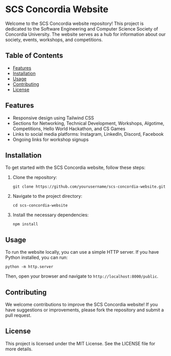 # SCS Concordia Website

Welcome to the SCS Concordia website repository! This project is dedicated to the Software Engineering and Computer Science Society of Concordia University. The website serves as a hub for information about our society, events, workshops, and competitions.

## Table of Contents

- [Features](#features)
- [Installation](#installation)
- [Usage](#usage)
- [Contributing](#contributing)
- [License](#license)

## Features

- Responsive design using Tailwind CSS
- Sections for Networking, Technical Development, Workshops, Algotime, Competitions, Hello World Hackathon, and CS Games
- Links to social media platforms: Instagram, LinkedIn, Discord, Facebook
- Ongoing links for workshop signups

## Installation

To get started with the SCS Concordia website, follow these steps:

1. Clone the repository:
   ```
   git clone https://github.com/yourusername/scs-concordia-website.git
   ```
2. Navigate to the project directory:
   ```
   cd scs-concordia-website
   ```
3. Install the necessary dependencies:
   ```
   npm install
   ```

## Usage

To run the website locally, you can use a simple HTTP server. If you have Python installed, you can run:
```
python -m http.server
```
Then, open your browser and navigate to `http://localhost:8000/public`.

## Contributing

We welcome contributions to improve the SCS Concordia website! If you have suggestions or improvements, please fork the repository and submit a pull request.

## License

This project is licensed under the MIT License. See the LICENSE file for more details.
